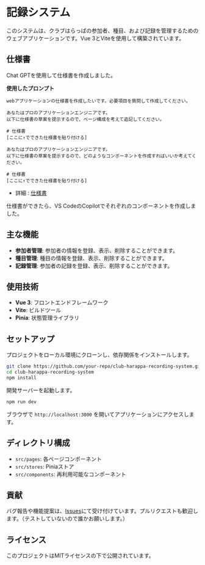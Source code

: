 # 記録システム

このシステムは、クラブはらっぱの参加者、種目、および記録を管理するためのウェブアプリケーションです。Vue 3とViteを使用して構築されています。

## 仕様書
Chat GPTを使用して仕様書を作成しました。

**使用したプロンプト**

```
webアプリケーションの仕様書を作成したいです。必要項目を質問して作成してください。
```

```
あなたはプロのアプリケーションエンジニアです。
以下に仕様書の草案を提示するので、ページ構成を考えて追記してください。

# 仕様書
[ここに↑でできた仕様書を貼り付ける]
```

```
あなたはプロのアプリケーションエンジニアです。
以下に仕様書の草案を提示するので、どのようなコンポーネントを作成すればいいか考えてください。

# 仕様書
[ここに↑でできた仕様書を貼り付ける]
```

- 詳細 : [仕様書](./document/仕様書.md)

仕様書ができたら、VS CodeのCopilotでそれぞれのコンポーネントを作成しました。

## 主な機能

- **参加者管理**: 参加者の情報を登録、表示、削除することができます。
- **種目管理**: 種目の情報を登録、表示、削除することができます。
- **記録管理**: 参加者の記録を登録、表示、削除することができます。

## 使用技術

- **Vue 3**: フロントエンドフレームワーク
- **Vite**: ビルドツール
- **Pinia**: 状態管理ライブラリ

## セットアップ

プロジェクトをローカル環境にクローンし、依存関係をインストールします。

```bash
git clone https://github.com/your-repo/club-harappa-recording-system.git
cd club-harappa-recording-system
npm install
```

開発サーバーを起動します。

```bash
npm run dev
```

ブラウザで `http://localhost:3000` を開いてアプリケーションにアクセスします。

## ディレクトリ構成

- `src/pages`: 各ページコンポーネント
- `src/stores`: Piniaストア
- `src/components`: 再利用可能なコンポーネント

## 貢献

バグ報告や機能提案は、[Issues](https://github.com/shunichi0402/club-harappa-recording-system/issues)にて受け付けています。プルリクエストも歓迎します。（テストしていないので誰かお願いします。）

## ライセンス

このプロジェクトはMITライセンスの下で公開されています。
